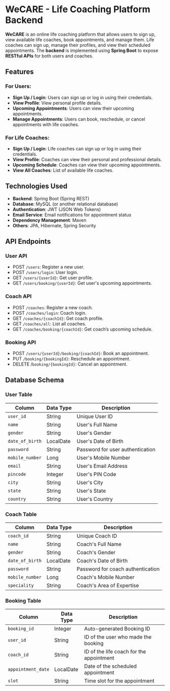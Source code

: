 # WeCARE - Life Coaching Platform Backend
**WeCARE** is an online life coaching platform that allows users to sign up, view available life coaches, book appointments, and manage them. Life coaches can sign up, manage their profiles, and view their scheduled appointments. The **backend** is implemented using **Spring Boot** to expose **RESTful APIs** for both users and coaches.

## Features
### For Users:
* **Sign Up / Login**: Users can sign up or log in using their credentials.
* **View Profile**: View personal profile details.
* **Upcoming Appointments**: Users can view their upcoming appointments.
* **Manage Appointments**: Users can book, reschedule, or cancel appointments with life coaches.
### For Life Coaches:
* **Sign Up / Login**: Life coaches can sign up or log in using their credentials.
* **View Profile**: Coaches can view their personal and professional details.
* **Upcoming Schedule**: Coaches can view their upcoming appointments.
* **View All Coaches**: List of available life coaches.

## Technologies Used
* **Backend**: Spring Boot (Spring REST)
* **Database**: MySQL (or another relational database)
* **Authentication**: JWT (JSON Web Tokens)
* **Email Service**: Email notifications for appointment status
* **Dependency Management**: Maven
* **Others**: JPA, Hibernate, Spring Security

## API Endpoints
### User API
* POST `/users`: Register a new user.
* POST `/users/login`: User login.
* GET `/users/{userId}`: Get user profile.
* GET `/users/booking/{userId}`: Get user's upcoming appointments.

### Coach API
* POST `/coaches`: Register a new coach.
* POST `/coaches/login`: Coach login.
* GET `/coaches/{coachId}`: Get coach profile.
* GET `/coaches/all`: List all coaches.
* GET `/coaches/booking/{coachId}`: Get coach’s upcoming schedule.

### Booking API
* POST `/users/{userId}/booking/{coachId}`: Book an appointment.
* PUT `/booking/{bookingId}`: Reschedule an appointment.
* DELETE /`booking/{bookingId}`: Cancel an appointment.

## Database Schema

### User Table
| Column |	Data Type |	Description |
| ------------- | ------------- |------------ |
|`user_id`	|String|	Unique User ID|
|`name`|	String|	User's Full Name|
|`gender`|	String|	User's Gender|
|`date_of_birth`|	LocalDate	|User's Date of Birth|
|`password`	|String	|Password for user authentication|
|`mobile_number`|	Long	|User's Mobile Number|
|`email`	|String	|User's Email Address|
|`pincode`	|Integer|	User's PIN Code|
|`city`	|String|	User's City|
|`state`	|String	|User's State|
|`country`|	String	|User's Country|

### Coach Table
| Column |	Data Type |	Description |
| ------------- | ------------- |------------ |
|`coach_id`	|String	|Unique Coach ID|
|`name`	|String	|Coach's Full Name|
|`gender`|	String	|Coach's Gender|
|`date_of_birth`|	LocalDate|	Coach's Date of Birth|
|`password`	|String	|Password for coach authentication|
|`mobile_number`	|Long	|Coach's Mobile Number|
|`speciality`	|String	|Coach's Area of Expertise|

### Booking Table
| Column |	Data Type |	Description |
| ------------- | ------------- |------------ |
|`booking_id`	|Integer	|Auto-generated Booking ID|
|`user_id`	|String	|ID of the user who made the booking|
|`coach_id`	|String	|ID of the life coach for the appointment|
|`appointment_date`	|LocalDate	|Date of the scheduled appointment|
|`slot`	|String|	Time slot for the appointment|







